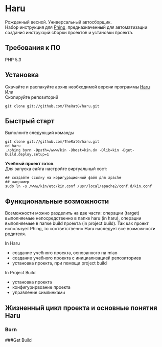 Haru
====

Рожденный весной. Универсальный автосборщик.  
Набор инструкция для [Phing](http://www.phing.info), предназначенный
для автоматизации создания инструкций сборки проектов и установки проекта.

## Требования к ПО
PHP 5.3

## Установка
Скачайте и распакуйте архив необходимой версии программы [Haru](https://github.com/TheRatG/haru)  
Или  
Скопируйте репозиторий

    git clone git://github.com/TheRatG/haru.git

## Быстрый старт

Выполните следующий команды

    git clone git://github.com/TheRatG/haru.git
    cd haru
    ./phing born -Dpath=/www/kin -Dhost=kin.dv -Dlib=kin -Dget-build.deploy.setup=1
    
**Учебный проект готов**  
Для запуска сайта настройте виртуальный хост: 

    ## создайте ссылку на кофигурационный файл для apache
    ## например
    sudo ln -s /www/kin/etc/kin.conf /usr/local/apache2/conf.d/kin.conf

## Функциональные возможности
Возможности можно разделить на две части: операции (target) выполняемые непосредственно в папке haru (in haru),
операции выполняемые в папке build проекта (in project build). Так как проект использует Phing, то соответственно 
Haru наследует все возможности родителя.

In Haru
* создание учебного проекта, основанного на miao
* создание учебного проекта с инициализацией репозиториев
* установка проекта, при помощи project build

In Project Build
* установка проекта
* конфигурирвоание проекта
* управление симлинками

## Жизненный цикл проекта и основные понятия Haru

### Born

###Get Build